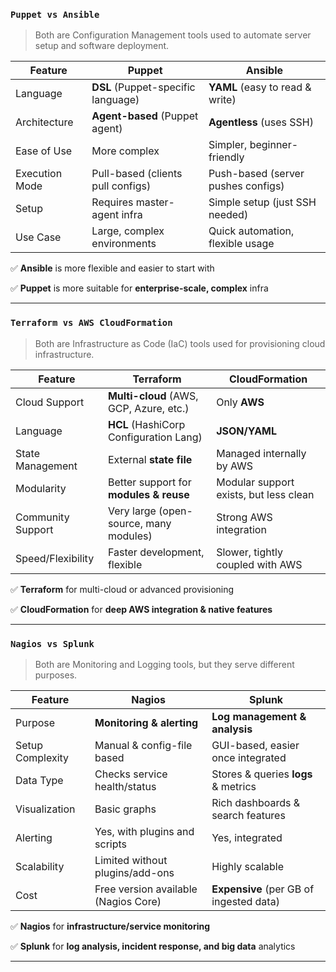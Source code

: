 ### **`Puppet vs Ansible`**

> Both are Configuration Management tools used to automate server setup and software deployment.
> 

| Feature | **Puppet** | **Ansible** |
| --- | --- | --- |
| Language | **DSL** (Puppet-specific language) | **YAML** (easy to read & write) |
| Architecture | **Agent-based** (Puppet agent) | **Agentless** (uses SSH) |
| Ease of Use | More complex | Simpler, beginner-friendly |
| Execution Mode | Pull-based (clients pull configs) | Push-based (server pushes configs) |
| Setup | Requires master-agent infra | Simple setup (just SSH needed) |
| Use Case | Large, complex environments | Quick automation, flexible usage |

✅ **Ansible** is more flexible and easier to start with

✅ **Puppet** is more suitable for **enterprise-scale, complex** infra

---

### **`Terraform vs AWS CloudFormation`**

> Both are Infrastructure as Code (IaC) tools used for provisioning cloud infrastructure.
> 

| Feature | **Terraform** | **CloudFormation** |
| --- | --- | --- |
| Cloud Support | **Multi-cloud** (AWS, GCP, Azure, etc.) | Only **AWS** |
| Language | **HCL** (HashiCorp Configuration Lang) | **JSON/YAML** |
| State Management | External **state file** | Managed internally by AWS |
| Modularity | Better support for **modules & reuse** | Modular support exists, but less clean |
| Community Support | Very large (open-source, many modules) | Strong AWS integration |
| Speed/Flexibility | Faster development, flexible | Slower, tightly coupled with AWS |

✅ **Terraform** for multi-cloud or advanced provisioning

✅ **CloudFormation** for **deep AWS integration & native features**

---

### **`Nagios vs Splunk`**

> Both are Monitoring and Logging tools, but they serve different purposes.
> 

| Feature | **Nagios** | **Splunk** |
| --- | --- | --- |
| Purpose | **Monitoring & alerting** | **Log management & analysis** |
| Setup Complexity | Manual & config-file based | GUI-based, easier once integrated |
| Data Type | Checks service health/status | Stores & queries **logs** & metrics |
| Visualization | Basic graphs | Rich dashboards & search features |
| Alerting | Yes, with plugins and scripts | Yes, integrated |
| Scalability | Limited without plugins/add-ons | Highly scalable |
| Cost | Free version available (Nagios Core) | **Expensive** (per GB of ingested data) |

✅ **Nagios** for **infrastructure/service monitoring**

✅ **Splunk** for **log analysis, incident response, and big data** analytics

---